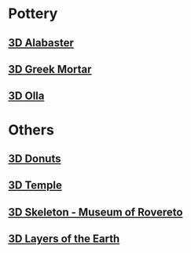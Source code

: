 # Pottery

## [3D Alabaster](https://joaomessiah.github.io/pottery/alabaster/)
## [3D Greek Mortar](https://joaomessiah.github.io/pottery/greek-mortar/)
## [3D Olla](https://joaomessiah.github.io/pottery/olla/)

# Others

## [3D Donuts](https://joaomessiah.github.io/pottery/donuts/)
## [3D Temple](https://joaomessiah.github.io/pottery/temple/)
## [3D Skeleton - Museum of Rovereto](https://joaomessiah.github.io/pottery/skeleton-museum-of-rovereto/)
## [3D Layers of the Earth](https://joaomessiah.github.io/pottery/layers-of-the-earth/)
